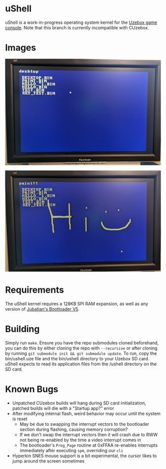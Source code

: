 # uShell

uShell is a work-in-progress operating system kernel for the [Uzebox game console](https://uzebox.org/). Note that this branch is currently incompatible with CUzebox.

# Images

![Photo of uShell's prototype desktop app](/docs/screenshots/photo-desktop.jpg)

![Photo of uShell's paint app](/docs/screenshots/photo-paint.jpg)

# Requirements

The uShell kernel requires a 128KB SPI RAM expansion, as well as any version of [Jubatian's Bootloader V5](https://uzebox.org/forums/viewtopic.php?t=9405).

# Building

Simply run `make`. Ensure you have the repo submodules cloned beforehand, you can do this by either cloning the repo with `--recursive` or after cloning by running `git submodule init && git submodule update`.
To run, copy the bin/ushell.uze file and the bin/ushell directory to your Uzebox SD card. uShell expects to read its application files from the /ushell directory on the SD card.

# Known Bugs

 - Unpatched CUzebox builds will hang during SD card initialization, patched builds will die with a "Startup app?" error
 - After modifying internal flash, weird behavior may occur until the system is reset
    - May be due to swapping the interrupt vectors to the bootloader section during flashing, causing memory corruption?
    - If we don't swap the interrupt vectors then it will crash due to RWW not being re-enabled by the time a video interrupt comes in
    - The bootloader's `Prog_Page` routine at 0xFFAA re-enables interrupts immediately after executing `spm`, overriding our `cli`
 - Hyperkin SNES mouse support is a bit experimental, the cursor likes to jump around the screen sometimes
